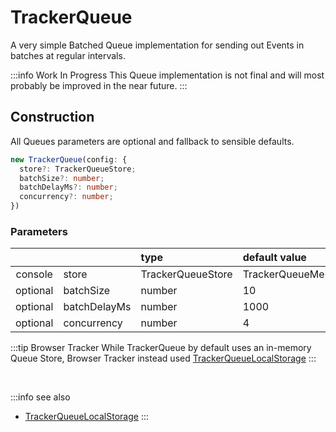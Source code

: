# TrackerQueue

A very simple Batched Queue implementation for sending out Events in batches at regular intervals.

:::info Work In Progress
This Queue implementation is not final and will most probably be improved in the near future.
:::

## Construction
All Queues parameters are optional and fallback to sensible defaults. 

```typescript
new TrackerQueue(config: {
  store?: TrackerQueueStore;
  batchSize?: number;
  batchDelayMs?: number;
  concurrency?: number;  
})
```

### Parameters
|          |              | type                                                             | default value
| :-:      | :--          | :--                                                              | :--           
| console  | store        | TrackerQueueStore                                                | TrackerQueueMemoryStore
| optional | batchSize    | number                                                           | 10
| optional | batchDelayMs | number                                                           | 1000
| optional | concurrency  | number                                                           | 4

:::tip Browser Tracker
While TrackerQueue by default uses an in-memory Queue Store, Browser Tracker instead used [TrackerQueueLocalStorage](/tracking/browser/api-reference/queues/TrackerQueueLocalStorage.md)
:::

<br/>

:::info see also
- [TrackerQueueLocalStorage](/tracking/browser/api-reference/queues/TrackerQueueLocalStorage.md)
:::